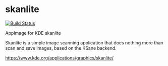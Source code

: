 # skanlite
[![Build Status](http://aci.pangea.pub/job/mpipeline-skanlite-appimage/job/master/badge/icon)](http://aci.pangea.pub/job/mpipeline-skanlite-appimage/job/master/)

AppImage for KDE skanlite

Skanlite is a simple image scanning application that does nothing more than scan and save images, based on the KSane backend.

https://www.kde.org/applications/graphics/skanlite/
